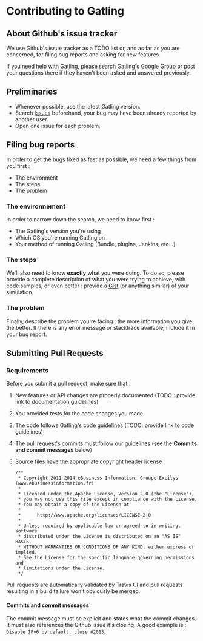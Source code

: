 # Contributing to Gatling

## About Github's issue tracker

We use Github's issue tracker as a TODO list or, and as far as you are concerned, for filing bug reports and asking for new features.
 
If you need help with Gatling, please search [Gatling's Google Group](https://groups.google.com/forum/#!forum/gatling) or post your questions there if they haven't been asked and answered previously.
 
## Preliminaries 

* Whenever possible, use the latest Gatling version.
* Search [Issues](https://github.com/excilys/gatling/issues) beforehand, your bug may have been already reported by another user.
* Open one issue for each problem.


## Filing bug reports

In order to get the bugs fixed as fast as possible, we need a few things from you first :
 
* The environment
* The steps
* The problem

### The environnement

In order to narrow down the search, we need to know first :

* The Gatling's version you're using 
* Which OS you're running Gatling on
* Your method of running Gatling (Bundle, plugins, Jenkins, etc...)


### The steps

We'll also need to know **exactly** what you were doing.
To do so, please provide a complete description of what you were trying to achieve, with code samples, or even better : provide a [Gist](https://gist.github.com/) (or anything similar) of your simulation.

### The problem

Finally, describe the problem you're facing : the more information you give, the better.
If there is any error message or stacktrace available, include it in your bug report.

## Submitting Pull Requests

### Requirements

Before you submit a pull request, make sure that:

1. New features or API changes are properly documented (TODO : provide link to documentation guidelines)
2. You provided tests for the code changes you made
3. The code follows Gatling's code guidelines (TODO: provide link to code guidelines)
4. The pull request's commits must follow our guidelines (see the **Commits and commit messages** below)
5. Source files have the appropriate copyright header license :

	```
	/**
 	 * Copyright 2011-2014 eBusiness Information, Groupe Excilys (www.ebusinessinformation.fr)
 	 *
	 * Licensed under the Apache License, Version 2.0 (the "License");
	 * you may not use this file except in compliance with the License.
	 * You may obtain a copy of the License at
 	 * 
	 * 		http://www.apache.org/licenses/LICENSE-2.0
 	 *
 	 * Unless required by applicable law or agreed to in writing, software
	 * distributed under the License is distributed on an "AS IS" BASIS,
	 * WITHOUT WARRANTIES OR CONDITIONS OF ANY KIND, either express or implied.
	 * See the License for the specific language governing permissions and
	 * limitations under the License.
	 */
 	``` 

Pull requests are automatically validated by Travis CI and pull requests resulting in a build failure won't obviously be merged.

#### Commits and commit messages

The commit message must be explicit and states what the commit changes. It must also references the Github issue it's closing.
A good example is : `Disable IPv6 by default, close #2013`.
